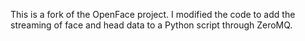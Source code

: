 This is a fork of the OpenFace project.
I modified the code to add the streaming of face and head data to a Python script through ZeroMQ.
